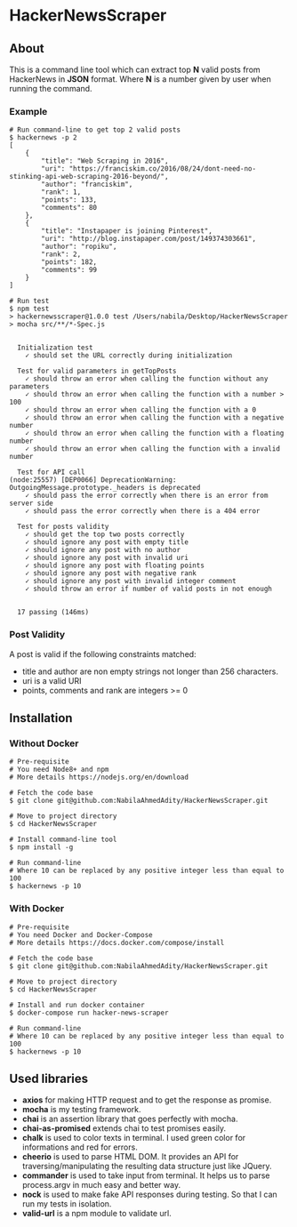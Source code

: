 # HackerNewsScraper

## About
This is a command line tool which can extract top **N** valid posts from HackerNews in **JSON** format. Where **N** is a number given by user when running the command.

### Example
```
# Run command-line to get top 2 valid posts
$ hackernews -p 2
[
    {
        "title": "Web Scraping in 2016",
        "uri": "https://franciskim.co/2016/08/24/dont-need-no-stinking-api-web-scraping-2016-beyond/",
        "author": "franciskim",
        "rank": 1,
        "points": 133,
        "comments": 80
    },
    {
        "title": "Instapaper is joining Pinterest",
        "uri": "http://blog.instapaper.com/post/149374303661",
        "author": "ropiku",
        "rank": 2,
        "points": 182,
        "comments": 99
    }
]

# Run test
$ npm test
> hackernewsscraper@1.0.0 test /Users/nabila/Desktop/HackerNewsScraper
> mocha src/**/*-Spec.js


  Initialization test
    ✓ should set the URL correctly during initialization

  Test for valid parameters in getTopPosts
    ✓ should throw an error when calling the function without any parameters
    ✓ should throw an error when calling the function with a number > 100
    ✓ should throw an error when calling the function with a 0
    ✓ should throw an error when calling the function with a negative number
    ✓ should throw an error when calling the function with a floating number
    ✓ should throw an error when calling the function with a invalid number

  Test for API call
(node:25557) [DEP0066] DeprecationWarning: OutgoingMessage.prototype._headers is deprecated
    ✓ should pass the error correctly when there is an error from server side
    ✓ should pass the error correctly when there is a 404 error

  Test for posts validity
    ✓ should get the top two posts correctly
    ✓ should ignore any post with empty title
    ✓ should ignore any post with no author
    ✓ should ignore any post with invalid uri
    ✓ should ignore any post with floating points
    ✓ should ignore any post with negative rank
    ✓ should ignore any post with invalid integer comment
    ✓ should throw an error if number of valid posts in not enough


  17 passing (146ms)
```

### Post Validity
A post is valid if the following constraints matched:
- title and author are non empty strings not longer than 256 characters.
- uri is a valid URI
- points, comments and rank are integers >= 0

## Installation
### Without Docker
```
# Pre-requisite
# You need Node8+ and npm
# More details https://nodejs.org/en/download

# Fetch the code base
$ git clone git@github.com:NabilaAhmedAdity/HackerNewsScraper.git

# Move to project directory
$ cd HackerNewsScraper

# Install command-line tool
$ npm install -g

# Run command-line
# Where 10 can be replaced by any positive integer less than equal to 100
$ hackernews -p 10
```

### With Docker
```
# Pre-requisite
# You need Docker and Docker-Compose
# More details https://docs.docker.com/compose/install

# Fetch the code base
$ git clone git@github.com:NabilaAhmedAdity/HackerNewsScraper.git

# Move to project directory
$ cd HackerNewsScraper

# Install and run docker container
$ docker-compose run hacker-news-scraper

# Run command-line
# Where 10 can be replaced by any positive integer less than equal to 100
$ hackernews -p 10
```

## Used libraries
- **axios** for making HTTP request and to get the response as promise.
- **mocha** is my testing framework.
- **chai** is an assertion library that goes perfectly with mocha.
- **chai-as-promised** extends chai to test promises easily.
- **chalk** is used to color texts in terminal. I used green color for informations and red for errors.
- **cheerio** is used to parse HTML DOM. It provides an API for traversing/manipulating the resulting data structure just like JQuery.
- **commander** is used to take input from terminal. It helps us to parse process.argv in much easy and better way. 
- **nock** is used to make fake API responses during testing. So that I can run my tests in isolation.
- **valid-url** is a npm module to validate url.
